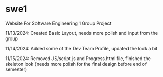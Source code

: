 # swe1
Website For Software Engineering 1 Group Project

11/13/2024: Created Basic Layout, needs more polish and input from the group

11/14/2024: Added some of the Dev Team Profile, updated the look a bit

11/15/2024: Removed JS/script.js and Progress.html file, finished the skeleton look (needs more polish for the final design before end of semester)